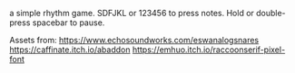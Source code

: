 a simple rhythm game.
SDFJKL or 123456 to press notes.
Hold or double-press spacebar to pause.

Assets from:
https://www.echosoundworks.com/eswanalogsnares
https://caffinate.itch.io/abaddon
https://emhuo.itch.io/raccoonserif-pixel-font
